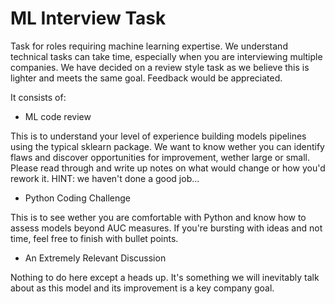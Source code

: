 # ML Interview Task

Task for roles requiring machine learning expertise. We understand technical tasks can take time, especially when you are interviewing multiple companies.  We have decided on a review style task as we believe this is lighter and meets the same goal. Feedback would be appreciated.

It consists of:

- ML code review


This is to understand your level of experience building models pipelines using the typical sklearn package. We want to know wether you can identify flaws and discover opportunities for improvement, wether large or small. Please read through and write up notes on what would change or how you'd rework it. HINT: we haven't done a good job...

- Python Coding Challenge


This is to see wether you are comfortable with Python and know how to assess models beyond AUC measures. If you're bursting with ideas and not time, feel free to finish with bullet points.

- An Extremely Relevant Discussion


Nothing to do here except a heads up. It's something we will inevitably talk about as this model and its improvement is a key company goal.
